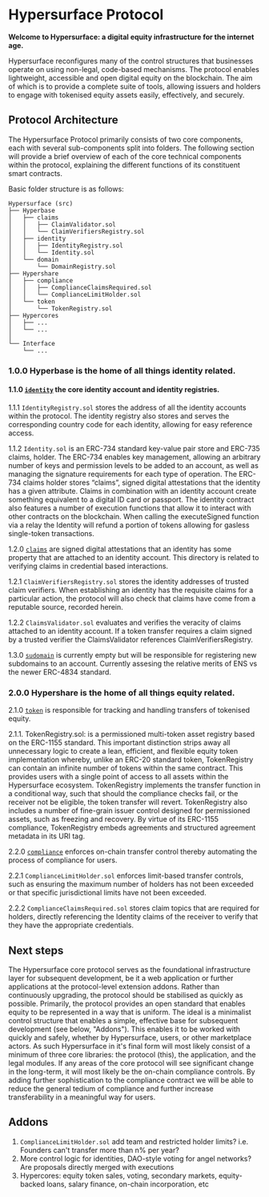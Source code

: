 # Hypersurface Protocol

**Welcome to Hypersurface: a digital equity infrastructure for the internet age.**

Hypersurface reconfigures many of the control structures that businesses operate on using non-legal, code-based mechanisms. The protocol enables lightweight, accessible and open digital equity on the blockchain. The aim of which is to provide a complete suite of tools, allowing issuers and holders to engage with tokenised equity assets easily, effectively, and securely. 

## Protocol Architecture

The Hypersurface Protocol primarily consists of two core components, each with several sub-components split into folders. The following section will provide a brief overview of each of the core technical components within the protocol, explaining the different functions of its constituent smart contracts. 

Basic folder structure is as follows:

	Hypersurface (src)
	├── Hyperbase
	│   ├── claims
	│   │   ├── ClaimValidator.sol
	│   │   └── ClaimVerifiersRegistry.sol
	│   ├── identity
	│   │   ├── IdentityRegistry.sol
	│   │   └── Identity.sol
	│   └── domain
	│       └── DomainRegistry.sol
	├── Hypershare
	│   ├── compliance
	│   │   ├── ComplianceClaimsRequired.sol
	│   │   └── ComplianceLimitHolder.sol
	│   └── token
	│       └── TokenRegistry.sol
	├── Hypercores
	│   ├── ...
	│   └── ...
	│       
	└── Interface
		└── ...

### 1.0.0 Hyperbase is the home of all things **identity** related.

#### 1.1.0 [`identity`](https://github.com/brucejaya/hypersurface-forge/src/Hyperbase/identity) the core identity account and identity registries.

1.1.1 `IdentityRegistry.sol` stores the address of all the identity accounts within the protocol. The identity registry also stores and serves the corresponding country code for each identity, allowing for easy reference access. 

1.1.2 `Identity.sol` is an ERC-734 standard key-value pair store and ERC-735 claims, holder. The ERC-734 enables key management, allowing an arbitrary number of keys and permission levels to be added to an account, as well as managing the signature requirements for each type of operation. The ERC-734 claims holder stores “claims”, signed digital attestations that the identity has a given attribute. Claims in combination with an identity account create something equivalent to a digital ID card or passport.  The identity contract also features a number of execution functions that allow it to interact with other contracts on the blockchain. When calling the executeSigned function via a relay the Identity will refund a portion of tokens allowing for gasless single-token transactions. 

1.2.0 [`claims`](https://github.com/brucejaya/hypersurface-forge/src/Hyperbase/claims) are signed digital attestations that an identity has some property that are attached to an identity account. This directory is related to verifying claims in credential based interactions. 

1.2.1 `ClaimVerifiersRegistry.sol` stores the identity addresses of trusted claim verifiers. When establishing an identity has the requisite claims for a particular action, the protocol will also check that claims have come from a reputable source, recorded herein. 

1.2.2 `ClaimsValidator.sol` evaluates and verifies the veracity of claims attached to an identity account. If a token transfer requires a claim signed by a trusted verifier the ClaimsValidator references ClaimVerifiersRegistry.

1.3.0 [`sudomain`](https://github.com/brucejaya/hypersurface-forge/src/Hyperbase/sudomain) is currently empty but will be responsible for registering new  subdomains to an account. Currently assesing the relative merits of ENS vs the newer ERC-4834 standard.

### 2.0.0 Hypershare is the home of all things **equity** related. 

2.1.0 [`token`](https://github.com/brucejaya/hypersurface-forge/src/Hypershare/token) is responsible for tracking and handling transfers of tokenised equity.

2.1.1. TokenRegistry.sol: is a permissioned multi-token asset registry based on the ERC-1155 standard. This important distinction strips away all unnecessary logic to create a lean, efficient, and flexible equity token implementation whereby, unlike an ERC-20 standard token, TokenRegistry can contain an infinite number of tokens within the same contract. This provides users with a single point of access to all assets within the Hypersurface ecosystem. TokenRegistry implements the transfer function in a conditional way, such that should the compliance checks fail, or the receiver not be eligible, the token transfer will revert. TokenRegistry also includes a number of fine-grain issuer control designed for permissioned assets, such as freezing and recovery. By virtue of its ERC-1155 compliance, TokenRegistry embeds agreements and structured agreement metadata in its URI tag.

2.2.0 [`compliance`](https://github.com/brucejaya/hypersurface-forge/src/Hypershare/compliance) enforces on-chain transfer control thereby automating the process of compliance for users.

2.2.1 `ComplianceLimitHolder.sol` enforces limit-based transfer controls, such as ensuring the maximum number of holders has not been exceeded or that specific jurisdictional limits have not been exceeded. 

2.2.2 `ComplianceClaimsRequired.sol` stores claim topics that are required for holders, directly referencing the Identity claims of the receiver to verify that they have the appropriate credentials. 

## Next steps

The Hypersurface core protocol serves as the foundational infrastructure layer for subsequent development, be it a web application or further applications at the protocol-level extension addons. Rather than continuously upgrading, the protocol should be stabilised as quickly as possible. Primarily, the protocol provides an open standard that enables equity to be represented in a way that is uniform. The ideal is a minimalist control structure that enables a simple, effective base for subsequent development (see below, "Addons"). This enables it to be worked with quickly and safely, whether by Hypersurface, users, or other marketplace actors. As such Hypersurface in it's final form will most likely consist of a minimum of three core libraries: the protocol (this), the application, and the legal modules. If any areas of the core protocol will see significant change in the long-term, it will most likely be the on-chain compliance controls. By adding further sophistication to the compliance contract we will be able to reduce the general tedium of compliance and further increase transferability in a meaningful way for users.

## Addons

1. `ComplianceLimitHolder.sol` add team and restricted holder limits? i.e. Founders can't transfer more than n% per year?
2. More control logic for identities, DAO-style voting for angel networks? Are proposals directly merged with executions
3. Hypercores: equity token sales, voting, secondary markets, equity-backed loans, salary finance, on-chain incorporation, etc 